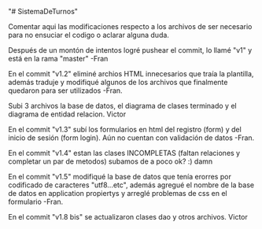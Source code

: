 "# SistemaDeTurnos" 

Comentar aqui las modificaciones respecto a los archivos de ser necesario para no ensuciar el codigo o aclarar alguna duda.

Después de un montón de intentos logré pushear el commit, lo llamé "v1" y está en la rama "master" -Fran

En el commit "v1.2" eliminé archios HTML innecesarios que traía la plantilla, además traduje y modifiqué algunos de los archivos que finalmente quedaron para ser utilizados   -Fran.

Subi 3 archivos la base de datos, el diagrama de clases terminado y el diagrama de entidad relacion. Victor

En el commit "v1.3" subí los formularios en html del registro (form) y del inicio de sesión (form login). Aún no cuentan con validación de datos   -Fran.

En el commit "v1.4" estan las clases INCOMPLETAS (faltan relaciones y completar un par de metodos) subamos de a poco ok? :) damn

En el commit "v1.5" modifiqué la base de datos que tenía erorres por codificado de caracteres "utf8...etc", además agregué el nombre de la base de datos en application propiertys y arreglé problemas de css en el formulario    -Fran.

En el commit "v1.8 bis" se actualizaron clases dao y otros archivos. Victor



